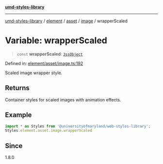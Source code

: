 [**umd-styles-library**](../../../../../../README.md)

***

[umd-styles-library](../../../../../../modules.md) / [element](../../../../../README.md) / [asset](../../../README.md) / [image](../README.md) / wrapperScaled

# Variable: wrapperScaled

> `const` **wrapperScaled**: [`JssObject`](../../../../../../utilities/namespaces/transform/type-aliases/JssObject.md)

Defined in: [element/asset/image.ts:192](https://github.com/UMD-Digital/design-system/blob/2d95010ba8e3e1595ebab66599330577b600c5fb/packages/styles/source/element/asset/image.ts#L192)

Scaled image wrapper style.

## Returns

Container styles for scaled images with animation effects.

## Example

```typescript
import * as Styles from '@universityofmaryland/web-styles-library';
Styles.element.asset.image.wrapperScaled
```

## Since

1.8.0
